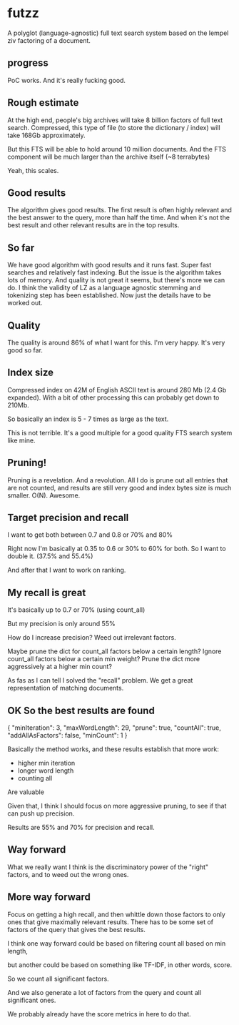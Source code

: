 # futzz

A polyglot (language-agnostic) full text search system based on the lempel ziv factoring of a document.

## progress

PoC works. And it's really fucking good.

## Rough estimate

At the high end, people's big archives will take 8 billion factors of full text search. Compressed, this type of file (to store the dictionary / index) will take 168Gb approximately.

But this FTS will be able to hold around 10 million documents. And the FTS component will be much larger than the archive itself (~8 terrabytes)

Yeah, this scales.

## Good results

The algorithm gives good results. The first result is often highly relevant and the best answer to the query, more than half the time. And when it's not the best result and other relevant results are in the top results.

## So far

We have good algorithm with good results and it runs fast. Super fast searches and relatively fast indexing. But the issue is the algorithm takes lots of memory. And quality is not great it seems, but there's more we can do. I think the validity of LZ as a language agnostic stemming and tokenizing step has been established. Now just the details have to be worked out.

## Quality

The quality is around 86% of what I want for this. I'm very happy. It's very good so far. 

## Index size

Compressed index on 42M of English ASCII text is around 280 Mb (2.4 Gb expanded).
With a bit of other processing this can probably get down to 210Mb. 

So basically an index is 5 - 7 times as large as the text.

This is not terrible. It's a good multiple for a good quality FTS search system like mine.

## Pruning!

Pruning is a revelation. And a revolution. All I do is prune out all entries that are not counted, and results are still very good and index bytes size is much smaller. O(N). Awesome.

## Target precision and recall

I want to get both between 0.7 and 0.8 or 70% and 80%

Right now I'm basically at 0.35 to 0.6 or 30% to 60% for both. So I want to double it.
(37.5% and 55.4%)

And after that I want to work on ranking.

## My recall is great

It's basically up to 0.7 or 70% (using count_all)

But my precision is only around 55%

How do I increase precision? Weed out irrelevant factors.

Maybe prune the dict for count_all factors below a certain length?
Ignore count_all factors below a certain min weight?
Prune the dict more aggressively at a higher min count?

As fas as I can tell I solved the "recall" problem. We get a great representation of matching documents.

## OK So the best results are found

{
  "minIteration": 3,
  "maxWordLength": 29,
  "prune": true,
  "countAll": true,
  "addAllAsFactors": false,
  "minCount": 1
}

Basically the method works, and these results establish that more work:

- higher min iteration
- longer word length
- counting all 

Are valuable

Given that, I think I should focus on more aggressive pruning, to see if that can push up precision.

Results are 55% and 70% for precision and recall.

## Way forward

What we really want I think is the discriminatory power of the "right" factors, and to weed out the wrong ones.

## More way forward

Focus on getting a high recall, and then whittle down those factors to only ones that give maximally relevant results. There has to be some set of factors of the query that gives the best results.

I think one way forward could be based on filtering count all based on min length,

but another could be based on something like TF-IDF, in other words, score. 

So we count all significant factors. 

And we also generate a lot of factors from the query and count all significant ones.

We probably already have the score metrics in here to do that.


